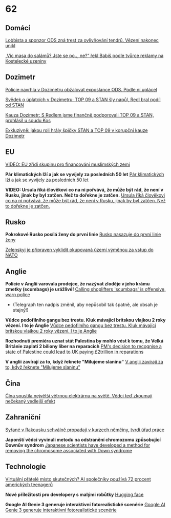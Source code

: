 # 62

## Domácí

[Lobbista a sponzor ODS zná trest za ovlivňování tendrů. Vězení nakonec unikl](https://zpravy.aktualne.cz/domaci/lobbista-a-sponzor-ods-zna-trest-za-ovlivnovani-tendru-vezen/r~122ac85e978611f09a9dac1f6b220ee8/)

[„Víc masa do salámů? Jste se po.., ne?“ řekl Babiš podle tvůrce reklamy na Kostelecké uzeniny](https://www.novinky.cz/clanek/domaci-vic-masa-do-salamu-jste-se-po-ne-rekl-babis-podle-tvurce-reklamy-na-kostelecke-uzeniny-40539804)

## Dozimetr

[Policie navrhla v Dozimetru obžalovat exposlance ODS. Podle ní uplácel](https://www.seznamzpravy.cz/clanek/domaci-kauzy-policie-navrhla-v-dozimetru-obzalovat-exposlance-ods-podle-ni-uplacel-286392)

[Svědek o úplatcích v Dozimetru: TOP 09 a STAN šly napůl, Redl bral podíl od STAN](https://www.idnes.cz/zpravy/domaci/dozimetr-matej-augustin-michal-redl-top-0p-stan.A250922_182453_volby_pari)

[Kauza Dozimetr: S Redlem jsme finančně podporovali TOP 09 a STAN, prohlásil u soudu Kos](https://www.novinky.cz/clanek/krimi-kauza-dozimetr-s-redlem-jsme-financne-podporovali-top-09-a-stan-prohlasil-u-soudu-kos-40540153)

[Exkluzivně: jakou roli hrály špičky STAN a TOP 09 v korupční kauze Dozimetr](https://www.idnes.cz/zpravy/domaci/dozimetr-starostove-politika-kauza-gazdik-stan-pospisil.A250919_172710_domaci_krd)

## EU

[VIDEO: EU zřídí skupinu pro financování muslimských zemí](https://x.com/vonderleyen/status/1970279324147421411)

**Pár klimatických lží a jak se vyvíjely za posledních 50 let** [Pár klimatických lží a jak se vyvíjely za posledních 50 let](https://chatgpt.com/share/689491de-41e4-800e-8040-f58260df7420)

**VIDEO: Ursula říká člověkovi co na ni pořvává, že může být rád, že není v Rusku, jinak by byl zatčen. Než to dořekne je zatčen.** [Ursula říká člověkovi co na ni pořvává, že může být rád, že není v Rusku, jinak by byl zatčen. Než to dořekne je zatčen.](https://x.com/TEAPARTYcz/status/1953504226362978691)

## Rusko

**Pokrokové Rusko posílá ženy do první linie** [Rusko nasazuje do první linie ženy](https://www.novinky.cz/clanek/valka-na-ukrajine-rusko-nasazuje-do-prvni-linie-zeny-40532857)

[Zelenskyj je připraven vyklidit okupovaná území výměnou za vstup do NATO](https://www.novinky.cz/clanek/valka-na-ukrajine-zelenskyj-je-pripraven-vyklidit-okupovana-uzemi-vymenou-za-vstup-do-nato-40533851)

## Anglie 

**Policie v Anglii varovala prodejce, že nazývat zloděje v jeho krámu zmetky (scumbags) je urážlivé!** [Calling shoplifters 'scumbags' is offensive, warn police](https://www.yahoo.com/news/articles/calling-shoplifters-scumbags-offensive-warn-135511636.html?guccounter=1&guce_referrer=aHR0cHM6Ly93d3cuZ29vZ2xlLmNvbS8&guce_referrer_sig=AQAAAF6e3VkTl9ENAkBIeYqbkk4BmM4TsX2gnAHsg-eoKkTye7zx8WNj30Wny8Ra2MKSAkkdsqswpMpZAeJLYVQwdJlUm-c_QiSJdfSSRn584YlqNT5Wzml8WhG1CTeosOO5ObJE0vnc1Z_MIAyHoYWAxy1Utv9tn4UwveOVQiAlRSiZ)
  -  (Telegraph ten nadpis změnil, aby nepůsobil tak špatně, ale obsah je stejný!)

**Vůdce pedofilního gangu bez trestu. Kluk mávající britskou vlajkou 2 roky vězení. I to je Anglie** [Vůdce pedofilního gangu bez trestu. Kluk mávající britskou vlajkou 2 roky vězení. I to je Anglie](https://x.com/PraviceKonzerva/status/1957800827315220612)

**Rozhodnutí premiéra uznat stát Palestina by mohlo vést k tomu, že Velká Británie zaplatí 2 biliony liber na reparacích** [PM's decision to recognise a state of Palestine could lead to UK paying £2trillion in reparations](https://www.dailymail.co.uk/news/article-15118203/PMs-decision-recognise-state-Palestine-UK-2trillion-reparations.html)

**V anglii zavírají za to, když řeknete "Milujeme slaninu"** [V anglii zavírají za to, když řeknete "Milujeme slaninu"](https://x.com/nogulagsagain/status/1957699733117358119)

## Čína

[Čína spustila největší větrnou elektrárnu na světě. Vědci teď zkoumají nečekaný vedlejší efekt](https://vtm.zive.cz/clanky/cina-spustila-nejvetsi-vetrnou-elektrarnu-na-svete-vedci-ted-zkoumaji-necekany-vedlejsi-efekt/sc-870-a-236271/default.aspx)

## Zahraniční

[Syřané v Rakousku schválně propadají v kurzech němčiny, tvrdí úřad práce](https://www.novinky.cz/clanek/zahranicni-evropa-syrane-v-rakousku-schvalne-propadaji-v-kurzech-nemciny-tvrdi-urad-prace-40534348)

**Japonští vědci vyvinuli metodu na odstranění chromozomu způsobující Downův syndrom** [Japanese scientists have developed a method for removing the chromosome associated with Down syndrome](https://medtour.help/yaponskie-uchenye-razrabotali-metod-ustraneniya-hromosomy-svyazannoj-s-sindromom-dauna/)

## Technologie

[Virtuální přátelé místo skutečných? AI společníky používá 72 procent amerických teenagerů](https://www.novinky.cz/clanek/internet-a-pc-ai-virtualni-pratele-misto-skutecnych-ai-spolecniky-pouziva-72-procent-americkych-teenageru-40531421)

**Nové příležitosti pro developery s malými robůtky** [Hugging face](https://www.youtube.com/watch?v=xukv_Ew5t1Q)

**Google AI Genie 3 generuje interaktivní fotorealistické scenérie** [Google AI Genie 3 generuje interaktivní fotorealistické scenérie](https://www.youtube.com/watch?v=PDKhUknuQDg)
